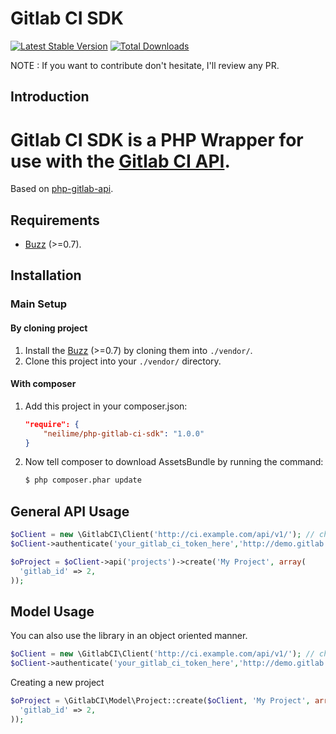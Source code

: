 Gitlab CI SDK
=======

[![Latest Stable Version](https://poser.pugx.org/neilime/php-gitlab-ci-sdk/v/stable.png)](https://packagist.org/packages/neilime/php-gitlab-ci-sdk)
[![Total Downloads](https://poser.pugx.org/neilime/php-gitlab-ci-sdk/downloads.png)](https://packagist.org/packages/neilime/php-gitlab-ci-sdk)

NOTE : If you want to contribute don't hesitate, I'll review any PR.

Introduction
------------

Gitlab CI SDK is a PHP Wrapper for use with the [Gitlab CI API](https://github.com/gitlabhq/gitlab-ci/blob/master/doc/api/api.md).
==============

Based on [php-gitlab-api](https://github.com/m4tthumphrey/php-gitlab-api).

Requirements
------------

* [Buzz](https://github.com/kriswallsmith/Buzz) (>=0.7).

Installation
------------

### Main Setup

#### By cloning project

1. Install the [Buzz](https://github.com/kriswallsmith/Buzz) (>=0.7) by cloning them into `./vendor/`.
2. Clone this project into your `./vendor/` directory.

#### With composer

1. Add this project in your composer.json:

    ```json
    "require": {
        "neilime/php-gitlab-ci-sdk": "1.0.0"
    }
    ```

2. Now tell composer to download AssetsBundle by running the command:

    ```bash
    $ php composer.phar update
    ```

General API Usage
-----------------

```php
$oClient = new \GitlabCI\Client('http://ci.example.com/api/v1/'); // change here
$oClient->authenticate('your_gitlab_ci_token_here','http://demo.gitlab.com', \GitlabCI\Client::AUTH_URL_TOKEN); // change here

$oProject = $oClient->api('projects')->create('My Project', array(
  'gitlab_id' => 2,
));

```

Model Usage
-----------

You can also use the library in an object oriented manner.

```php
$oClient = new \GitlabCI\Client('http://ci.example.com/api/v1/'); // change here
$oClient->authenticate('your_gitlab_ci_token_here','http://demo.gitlab.com', \GitlabCI\Client::AUTH_URL_TOKEN); // change here
```

Creating a new project

```php
$oProject = \GitlabCI\Model\Project::create($oClient, 'My Project', array(
  'gitlab_id' => 2,
));
